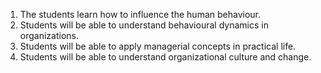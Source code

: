 1. The students learn how to influence the human behaviour.
2. Students will be able to understand behavioural dynamics in organizations.
3. Students will be able to apply managerial concepts in practical life.
4. Students will be able to understand organizational culture and change.
